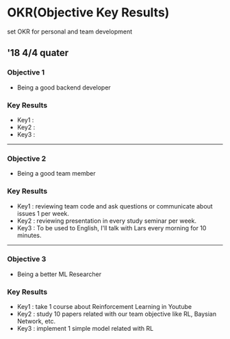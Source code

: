 # OKR(Objective Key Results)

set OKR for personal and team development

## '18 4/4 quater
### Objective 1
- Being a good backend developer
### Key Results
- Key1 : 
- Key2 : 
- Key3 :

---
### Objective 2
- Being a good team member
### Key Results
- Key1 : reviewing team code and ask questions or communicate about issues 1 per week.
- Key2 : reviewing presentation in every study seminar per week.
- Key3 : To be used to English, I'll talk with Lars every morning for 10 minutes.

---
### Objective 3
- Being a better ML Researcher
### Key Results
- Key1 : take 1 course about Reinforcement Learning in Youtube
- Key2 : study 10 papers related with our team objective like RL, Baysian Network, etc.
- Key3 : implement 1 simple model related with RL
